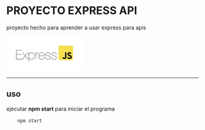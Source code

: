 <!-- markdownlint-disable-file MD033 -->
# __PROYECTO EXPRESS API__

proyecto hecho para aprender a usar express para apis  

<img src="assets\Screen Shot 2019-06-10 at 11.30.20 AM.png" alt="drawing" width="200"/>

___

## __uso__

ejecutar __npm start__  para iniciar el programa

```javascript
    npm start
```
